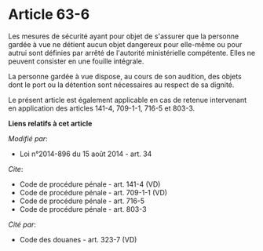 # Article 63-6

Les mesures de sécurité ayant pour objet de s'assurer que la personne gardée à vue ne détient aucun objet dangereux pour
elle-même ou pour autrui sont définies par arrêté de l'autorité ministérielle compétente. Elles ne peuvent consister en une
fouille intégrale. 

La personne gardée à vue dispose, au cours de son audition, des objets dont le port ou la détention sont nécessaires au
respect de sa dignité. 

Le présent article est également applicable en cas de retenue intervenant en application des articles 141-4, 709-1-1,
716-5 et 803-3.

**Liens relatifs à cet article**

_Modifié par_:

  - Loi n°2014-896 du 15 août 2014 - art. 34

_Cite_:

  - Code de procédure pénale - art. 141-4 (VD)
  - Code de procédure pénale - art. 709-1-1 (VD)
  - Code de procédure pénale - art. 716-5
  - Code de procédure pénale - art. 803-3

_Cité par_:

  - Code des douanes - art. 323-7 (VD)

